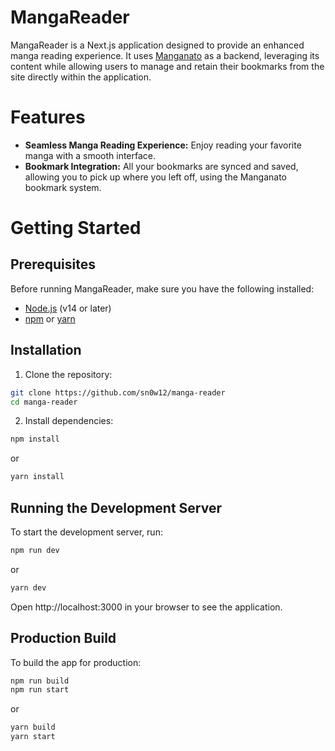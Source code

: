 # MangaReader

MangaReader is a Next.js application designed to provide an enhanced manga reading experience. It uses [Manganato](https://manganato.com/) as a backend, leveraging its content while allowing users to manage and retain their bookmarks from the site directly within the application.

# Features

- **Seamless Manga Reading Experience:** Enjoy reading your favorite manga with a smooth interface.
- **Bookmark Integration:** All your bookmarks are synced and saved, allowing you to pick up where you left off, using the Manganato bookmark system.

# Getting Started

## Prerequisites

Before running MangaReader, make sure you have the following installed:

- [Node.js](https://nodejs.org/) (v14 or later)
- [npm](https://www.npmjs.com/) or [yarn](https://yarnpkg.com/)

## Installation

1. Clone the repository:

```bash
git clone https://github.com/sn0w12/manga-reader
cd manga-reader
```

2. Install dependencies:

```bash
npm install
```

or

```bash
yarn install
```

## Running the Development Server

To start the development server, run:

```bash
npm run dev
```

or

```bash
yarn dev
```

Open http://localhost:3000 in your browser to see the application.

## Production Build

To build the app for production:

```bash
npm run build
npm run start
```

or

```bash
yarn build
yarn start
```
